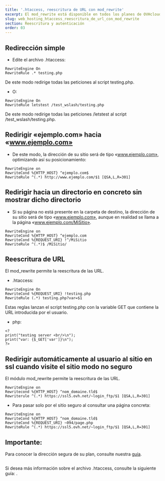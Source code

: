 ```yaml
---
title: '.htaccess, reescritura de URL con mod_rewrite'
excerpt: El mod_rewrite está disponible en todos los planes de OVHcloud (menos en los 20GP).
slug: web_hosting_htaccess_reescritura_de_url_con_mod_rewrite
section: Reescritura y autenticación
order: 03
---
```



## Redirección simple

- Edite el archivo .htaccess: 


```
RewriteEngine On
RewriteRule .* testing.php
```



De este modo redirige todas las peticiones al script testing.php.


- O: 


```
RewriteEngine On
RewriteRule letstest /test_wslash/testing.php
```



De este modo redirige todas las peticiones /letstest al script /test_wslash/testing.php.


## Redirigir «ejemplo.com» hacia «www.ejemplo.com»

- De este modo, la dirección de su sitio será de tipo «www.ejemplo.com», optimizando así su posicionamiento: 


```
RewriteEngine on
RewriteCond %{HTTP_HOST} ^ejemplo.com$
RewriteRule ^(.*) http://www.ejemplo.com/$1 [QSA,L,R=301]
```





## Redirigir hacia un directorio en concreto sin mostrar dicho directorio

- Si su página no está presente en la carpeta de destino, la dirección de su sitio será de tipo «www.ejemplo.com», aunque en realidad se llama a la página «www.ejemplo.com/MiSitio». 


```
RewriteEngine on
RewriteCond %{HTTP_HOST} ^ejemplo.com
RewriteCond %{REQUEST_URI} !^/MiSitio
RewriteRule ^(.*)$ /MiSitio/
```





## Reescritura de URL
El mod_rewrite permite la reescritura de las URL. 


- .htaccess: 


```
RewriteEngine On
RewriteCond %{REQUEST_URI} !testing.php
RewriteRule (.*) testing.php?var=$1
```



Estas reglas lanzan el script testing.php con la variable GET que contiene la URL introducida por el usuario.


- php: 


```
<?
print("testing server <br/>\n");
print("var: {$_GET['var']}\n");
?>
```





## Redirigir automáticamente al usuario al sitio en ssl cuando visite el sitio modo no seguro
El módulo mod_rewrite permite la reescritura de las URL.


```
RewriteEngine on
Rewritecond %{HTTP_HOST} ^nom_domaine.tld$
Rewriterule ^(.*) https://ssl5.ovh.net/~login_ftp/$1 [QSA,L,R=301]
```



- Para pasar solo por el sitio seguro al consultar una página concreta: 


```
RewriteEngine on
RewriteCond %{HTTP_HOST} ^nom_domaine.tld$
RewriteCond %{REQUEST_URI} ~094/page.php
RewriteRule ^(.*) https://ssl5.ovh.net/~login_ftp/$1 [QSA,L,R=301]
```




## Importante:
Para conocer la dirección segura de su plan, consulte nuestra [guía](https://www.ovh.es/g1594.informacion-sobre-los-tipos-de-certificados-ssl-ovh).


## 
Si desea más información sobre el archivo .htaccess, consulte la siguiente guía:
[]({legacy}1967).

